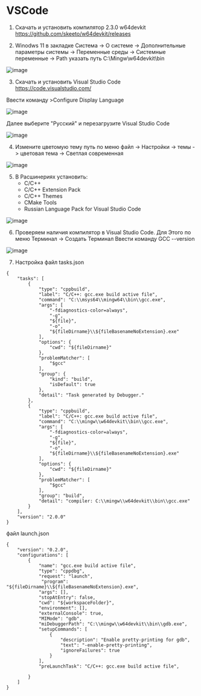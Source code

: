 # VSCode

1. Скачать и установить компилятор 2.3.0 w64devkit https://github.com/skeeto/w64devkit/releases

2. Winodws 11 в закладке Система -> О системе -> Дополнительные параметры системы -> Переменные среды -> Системные переменные -> Path указать путь C:\Mingw\w64devkit\bin

![image](https://github.com/user-attachments/assets/661c8efc-e0e2-485a-8f18-eacab1061b90)

3. Скачать и установить Visual Studio Code https://code.visualstudio.com/

Ввести команду >Configure Display Language

![image](https://github.com/user-attachments/assets/df0f223e-c0b1-4e61-978e-581c78f35faa)

Далее выберите "Русский" и перезагрузите Visual Studio Code

![image](https://github.com/user-attachments/assets/02251c4e-b5d8-4ab4-9892-d95e74ed5737)

4. Измените цветомую тему путь по меню файл -> Настройки -> темы -> цветовая тема -> Светлая современная 

![image](https://github.com/user-attachments/assets/5229d792-f55e-42c3-880a-8eaee51300ae)

5. В Расшинериях установить:
   - C/C++
   - C/C++ Extension Pack
   - C/C++ Themes
   - CMake Tools
   - Russian Language Pack for Visual Studio Code

![image](https://github.com/user-attachments/assets/a29340ea-fe46-4fa8-bf7c-192f83603ff0)

6. Проверяем наличия компилятор в Visual Studio Code. Для Этого по меню Терминал -> Создать Терминал
Ввести команду GCC --version

![image](https://github.com/user-attachments/assets/bcecee15-59ee-423d-be91-376a76abcbdd)

7. Настройка 
файл tasks.json

~~~
{
    "tasks": [
        {
            "type": "cppbuild",
            "label": "C/C++: gcc.exe build active file",
            "command": "C:\\msys64\\mingw64\\bin\\gcc.exe",
            "args": [
                "-fdiagnostics-color=always",
                "-g",
                "${file}",
                "-o",
                "${fileDirname}\\${fileBasenameNoExtension}.exe"
            ],
            "options": {
                "cwd": "${fileDirname}"
            },
            "problemMatcher": [
                "$gcc"
            ],
            "group": {
                "kind": "build",
                "isDefault": true
            },
            "detail": "Task generated by Debugger."
        },
        {
            "type": "cppbuild",
            "label": "C/C++: gcc.exe build active file",
            "command": "C:\\mingw\\w64devkit\\bin\\gcc.exe",
            "args": [
                "-fdiagnostics-color=always",
                "-g",
                "${file}",
                "-o",
                "${fileDirname}\\${fileBasenameNoExtension}.exe"
            ],
            "options": {
                "cwd": "${fileDirname}"
            },
            "problemMatcher": [
                "$gcc"
            ],
            "group": "build",
            "detail": "compiler: C:\\mingw\\w64devkit\\bin\\gcc.exe"
        }
    ],
    "version": "2.0.0"
}
~~~

файл launch.json

~~~
{
    "version": "0.2.0",
    "configurations": [
        {
            "name": "gcc.exe build active file",
            "type": "cppdbg",
            "request": "launch",
             "program": "${fileDirname}\\${fileBasenameNoExtension}.exe",
            "args": [],
            "stopAtEntry": false,
            "cwd": "${workspaceFolder}",
            "environment": [],
            "externalConsole": true,
            "MIMode": "gdb",
            "miDebuggerPath": "C:\\mingw\\w64devkit\\bin\\gdb.exe",
            "setupCommands": [
                {
                    "description": "Enable pretty-printing for gdb",
                    "text": "-enable-pretty-printing",
                    "ignoreFailures": true
                }
            ],
            "preLaunchTask": "C/C++: gcc.exe build active file",

        }  
    ]
}
~~~
